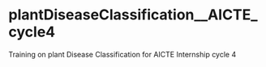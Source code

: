 # plantDiseaseClassification__AICTE_cycle4
Training on plant Disease Classification for AICTE Internship cycle 4
